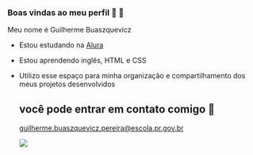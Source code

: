 ### Boas vindas ao meu perfil 👑 🥇

Meu nome é Guilherme Buaszquevicz

- Estou estudando na [Alura](https://www.alura.com.br)
- Estou aprendendo inglês, HTML e CSS
- Utilizo esse espaço para minha organização e compartilhamento dos meus projetos desenvolvidos

  ## você pode entrar em contato comigo 📧

  guilherme.buaszquevicz.pereira@escola.pr.gov.br

  ![](https://media.tenor.com/ICLORRleVBMAAAAC/kiyotaka-ayanokouji.gif)
  
